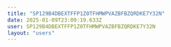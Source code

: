 ```yaml
---
title: "SP129B4DBEXTFFP1Z0TFHMWPVAZBFBZQRDKE7Y32N"
date: 2025-01-09T23:09:19.633Z
user: SP129B4DBEXTFFP1Z0TFHMWPVAZBFBZQRDKE7Y32N
layout: "users"
---
```

    